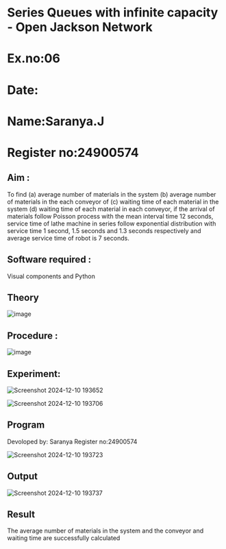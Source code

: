 # Series Queues with infinite capacity - Open Jackson Network

# Ex.no:06

# Date:

# Name:Saranya.J

# Register no:24900574

## Aim :
To find (a) average number of materials in the system (b) average number of materials in the each conveyor of (c) waiting time of each material in the system (d) waiting time of each material in each conveyor, if the arrival  of materials follow Poisson process with the mean interval time 12 seconds, service time of  lathe machine in series follow exponential distribution  with service time  1 second, 1.5 seconds and 1.3 seconds respectively and average service time of robot is 7 seconds.

## Software required :
Visual components and Python

## Theory

![image](https://user-images.githubusercontent.com/103921593/203239736-7b81f599-71a8-4ae7-b63e-5d98acd9ea54.png)


## Procedure :

![image](https://user-images.githubusercontent.com/103921593/203239789-bc870dce-6727-487b-a0e2-4fc3f5114889.png)


## Experiment:

![Screenshot 2024-12-10 193652](https://github.com/user-attachments/assets/754c59c7-25bf-44f6-a912-65879a5a30be)

![Screenshot 2024-12-10 193706](https://github.com/user-attachments/assets/1ef443a3-f8ab-4ad5-9e06-f5936dfcdde0)


## Program
Devoloped by: Saranya
Register no:24900574


![Screenshot 2024-12-10 193723](https://github.com/user-attachments/assets/6b7d6201-ee0d-4132-aea3-63cac563768f)




## Output


![Screenshot 2024-12-10 193737](https://github.com/user-attachments/assets/c6608676-8ee2-4dfd-b487-53b46426bc8e)


## Result
The average number of materials in the system and the conveyor and waiting time are successfully calculated

